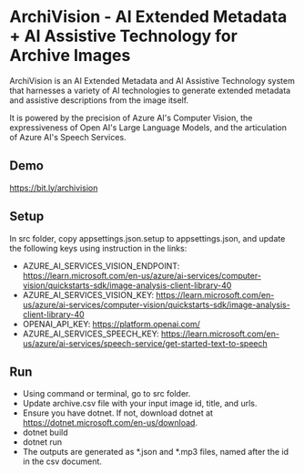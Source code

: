 # ArchiVision - AI Extended Metadata + AI Assistive Technology for Archive Images

ArchiVision is an AI Extended Metadata and AI Assistive Technology system that harnesses a variety of AI technologies to generate extended metadata and assistive descriptions from the image itself.

It is powered by the precision of Azure AI's Computer Vision, the expressiveness of Open AI's Large Language Models, and the articulation of Azure AI's Speech Services.

## Demo
https://bit.ly/archivision

## Setup
In src folder, copy appsettings.json.setup to appsettings.json, and update the following keys using instruction in the links:
- AZURE_AI_SERVICES_VISION_ENDPOINT: https://learn.microsoft.com/en-us/azure/ai-services/computer-vision/quickstarts-sdk/image-analysis-client-library-40
- AZURE_AI_SERVICES_VISION_KEY: https://learn.microsoft.com/en-us/azure/ai-services/computer-vision/quickstarts-sdk/image-analysis-client-library-40
- OPENAI_API_KEY: https://platform.openai.com/
- AZURE_AI_SERVICES_SPEECH_KEY: https://learn.microsoft.com/en-us/azure/ai-services/speech-service/get-started-text-to-speech

## Run
- Using command or terminal, go to src folder.
- Update archive.csv file with your input image id, title, and urls.
- Ensure you have dotnet. If not, download dotnet at https://dotnet.microsoft.com/en-us/download.
- dotnet build
- dotnet run
- The outputs are generated as *.json and *.mp3 files, named after the id in the csv document.
